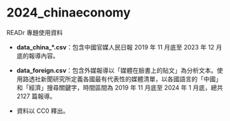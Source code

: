# 2024_chinaeconomy
READr 專題使用資料
- **data_china_*.csv**：包含中國官媒人民日報 2019 年 11 月底至 2023 年 12 月底的報導內容。

- **data_foreign.csv**：包含外媒報導以「媒體在臉書上的貼文」為分析文本。使用路透社新聞研究所定義各國最有代表性的媒體清單，以各國語言的「中國」和「經濟」搜尋關鍵字，時間區間為 2019 年 11 月底至 2024 年 1 月底，總共 2127 篇報導。

- 資料以 CC0 釋出。
